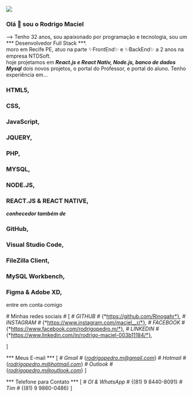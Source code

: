 <img width="auto" src="https://avatars.githubusercontent.com/u/69148290?s=460&u=035c7909513852a51e82cf48f98e2b35b2a0d49f&v=4">

### Olá 👋 sou o Rodrigo Maciel

--> Tenho 32 anos, sou apaixonado por programação e tecnologia,
sou um  *** Desenvolvedor Full Stack ***. <br/> 
moro em Recife PE, atuo na parte ✨FrontEnd✨ e ✨BackEnd✨ a 2 anos na empresa NTDSoft.<br/>
hoje projetamos em ***React.js e React Nativ, Node.js, banco de dados Mysql*** dois novos projetos, o portal do Professor, e portal do aluno.
Tenho experiência em...

### HTML5,
### CSS,
### JavaScript,
### JQUERY,
### PHP,
### MYSQL,
### NODE.JS,
### REACT.JS & REACT NATIVE,

***conhecedor também de***
### GitHub,
### Visual Studio Code,
### FileZilla Client,
### MySQL Workbench,
### Figma & Adobe XD,

entre em conta comigo 

*#* Minhas redes sociais *#*
[
        *# GITHUB #*
    {*https://github.com/Rinogahr*},
        *# INSTAGRAM #*
    {*https://www.instagram.com/maciel__r/*},
        *# FACEBOOK #*
    {*https://www.facebook.com/rodrigopedro.m/*},
        *# LINKEDIN #*
    {*https://www.linkedin.com/in/rodrigo-maciel-003b11184/*},

]

*** Meus E-mail ***
[
    *# Gmail #*
    {*rodrigopedro.m@gmail.com*}
    *# Hotmail #*
    {*rodrigopedro.m@hotmail.com*}
    *# Outlook #*
    {*rodrigopedro.m@outlook.com*}
]

*** Telefone para Contato ***
[
    *# OI & WhatsApp #*
    {(81) 9 8440-8091}
    *# Tim #*
    {(81) 9 9860-0486}
]
